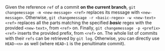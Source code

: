 Given the reference ```ref``` of a commit <b>on the current branch</b>, ```git changemessage -m <new-message> <ref>``` replaces its message with ```<new-message>```. 
Otherwise, ```git changemessage -r <basic-regex> -w <new-text> <ref>``` replaces all the parts matching the specified <b><i>basic</i></b> regex with the provided ```<new-text>```, from ```<ref>``` on.
Finally, ```git changemessage -p <prefix> <ref>``` inserts the provided prefix, from ```<ref>``` on.
The whole list of commits with their ```refs``` can be retrieved by ```git log```. Otherwise, you can directly use ```HEAD~<n>``` as well (where ```HEAD~1``` is the penultimate commit).
